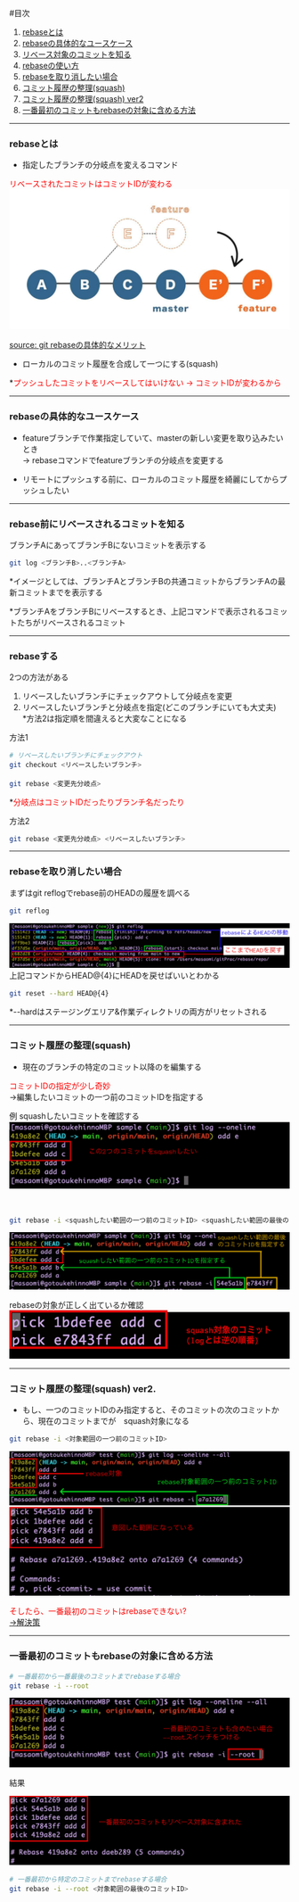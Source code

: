 #目次

1. [rebaseとは](#sec1)
2. [rebaseの具体的なユースケース](#sec2)
3. [リベース対象のコミットを知る](#sec3)
4. [rebaseの使い方](#sec4)
5. [rebaseを取り消したい場合](#sec5)
6. [コミット履歴の整理(squash)](#sec6)
7. [コミット履歴の整理(squash) ver2](#sec7)
8. [一番最初のコミットもrebaseの対象に含める方法](#sec8)

---
<a id="sec1"></a>

### rebaseとは

- 指定したブランチの分岐点を変えるコマンド

<font color=red>リベースされたコミットはコミットIDが変わる</font>
<img src="./img/rebase.jpg" />

[source: git rebaseの具体的なメリット](https://zenn.dev/tana0102/articles/475d8952933af6)

- ローカルのコミット履歴を合成して一つにする(squash)

*<font color=red>プッシュしたコミットをリベースしてはいけない -> コミットIDが変わるから</font>

---
<a id="sec2"></a>

### rebaseの具体的なユースケース

- featureブランチで作業指定していて、masterの新しい変更を取り込みたいとき  
    -> rebaseコマンドでfeatureブランチの分岐点を変更する

- リモートにプッシュする前に、ローカルのコミット履歴を綺麗にしてからプッシュしたい

---
<a id="sec3"></a>

### rebase前にリベースされるコミットを知る

ブランチAにあってブランチBにないコミットを表示する
```bash
git log <ブランチB>..<ブランチA>
```
*イメージとしては、ブランチAとブランチBの共通コミットからブランチAの最新コミットまでを表示する

*ブランチAをブランチBにリベースするとき、上記コマンドで表示されるコミットたちがリベースされるコミット

---
<a id="sec4"></a>

### rebaseする

2つの方法がある  
1. リベースしたいブランチにチェックアウトして分岐点を変更
2. リベースしたいブランチと分岐点を指定(どこのブランチにいても大丈夫)  
*方法2は指定順を間違えると大変なことになる

方法1
```bash
# リベースしたいブランチにチェックアウト
git checkout <リベースしたいブランチ>

git rebase <変更先分岐点>
```
*<font color=red>分岐点はコミットIDだったりブランチ名だったり</font>

方法2
```bash
git rebase <変更先分岐点> <リベースしたいブランチ>
```

---
<a id="sec5"></a>

### rebaseを取り消したい場合

まずはgit reflogでrebase前のHEADの履歴を調べる
```bash
git reflog
```

<img src="./img/rebase_cancel.png" />

<br>
上記コマンドからHEAD@{4}にHEADを戻せばいいとわかる

```bash
git reset --hard HEAD@{4}
```
*--hardはステージングエリア&作業ディレクトリの両方がリセットされる

---
<a id="sec6"></a>

### コミット履歴の整理(squash)

- 現在のブランチの特定のコミット以降のを編集する  

<font color=red>コミットIDの指定が少し奇妙</font>  
->編集したいコミットの一つ前のコミットIDを指定する

例
squashしたいコミットを確認する
<img src="./img/squash1.png" />

<br>

```bash
git rebase -i <squashしたい範囲の一つ前のコミットID> <squashしたい範囲の最後のコミットID>
```
<img src="./img/squash2.png" />

<br>

rebaseの対象が正しく出ているか確認
<img src="./img/squash3.png" />

---
<a id="sec7"></a>

### コミット履歴の整理(squash) ver2.

- もし、一つのコミットIDのみ指定すると、そのコミットの次のコミットから、現在のコミットまでが　squash対象になる

```bash
git rebase -i <対象範囲の一つ前のコミットID>
```

<img src="./img/squash4.png" />

<br>

<img src="./img/squash5.png" />

<br>

<font color=red>そしたら、一番最初のコミットはrebaseできない?</font>  
[->解決策](#sec8)

---
<a id="sec8"></a>

### 一番最初のコミットもrebaseの対象に含める方法

```bash
# 一番最初から一番最後のコミットまでrebaseする場合
git rebase -i --root
```

<img src="./img/squash6.png" />

結果

<img src="./img/squash7.png" />


```bash
# 一番最初から特定のコミットまでrebaseする場合
git rebase -i --root <対象範囲の最後のコミットID>
```